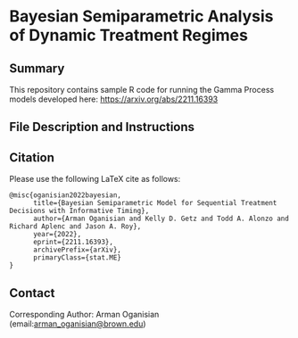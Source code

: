 # Bayesian Semiparametric Analysis of Dynamic Treatment Regimes

## Summary
This repository contains sample R code for running the Gamma Process models developed here: https://arxiv.org/abs/2211.16393

## File Description and Instructions


## Citation
Please use the following LaTeX cite as follows:
```
@misc{oganisian2022bayesian,
      title={Bayesian Semiparametric Model for Sequential Treatment Decisions with Informative Timing}, 
      author={Arman Oganisian and Kelly D. Getz and Todd A. Alonzo and Richard Aplenc and Jason A. Roy},
      year={2022},
      eprint={2211.16393},
      archivePrefix={arXiv},
      primaryClass={stat.ME}
}
``` 

## Contact
Corresponding Author: Arman Oganisian (email:arman_oganisian@brown.edu)
